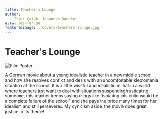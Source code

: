 ```yaml
---
title: Teacher's Lounge
author:
  - İlker Çatak, Johannes Duncker
date: 2024-04-26
featuredimage: ./covers/teachers-lounge.jpg
---
```


# Teacher's Lounge

![Film Poster](teachers-lounge.jpg)

A German movie about a young idealistic teacher in a new middle school and how she resolves conflict and deals with an uncomfortable kleptomania situation at the school.
It is a little wishful and idealistic in that in a world where teachers just want to deal with situations suspending/rusticating someone, this teacher keeps saying things like "isolating this child would be a complete failure of the school" and she pays the price many times for her idealism and still perseveres. My cynicism aside, the movie does great justice to its theme!
